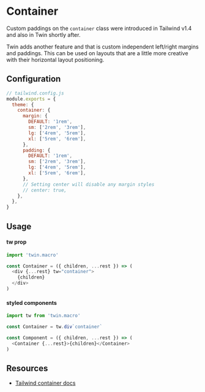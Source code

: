 # Container

Custom paddings on the `container` class were introduced in Tailwind v1.4 and also in Twin shortly after.

Twin adds another feature and that is custom independent left/right margins and paddings.
This can be used on layouts that are a little more creative with their horizontal layout positioning.

## Configuration

```js
// tailwind.config.js
module.exports = {
  theme: {
    container: {
      margin: {
        DEFAULT: '1rem',
        sm: ['2rem', '3rem'],
        lg: ['4rem', '5rem'],
        xl: ['5rem', '6rem'],
      },
      padding: {
        DEFAULT: '1rem',
        sm: ['2rem', '3rem'],
        lg: ['4rem', '5rem'],
        xl: ['5rem', '6rem'],
      },
      // Setting center will disable any margin styles
      // center: true,
    },
  },
}
```

## Usage

#### tw prop

```js
import 'twin.macro'

const Container = ({ children, ...rest }) => (
  <div {...rest} tw="container">
    {children}
  </div>
)
```

#### styled components

```js
import tw from 'twin.macro'

const Container = tw.div`container`

const Component = ({ children, ...rest }) => (
  <Container {...rest}>{children}</Container>
)
```

## Resources

- [Tailwind container docs](https://tailwindcss.com/docs/container/#app)
